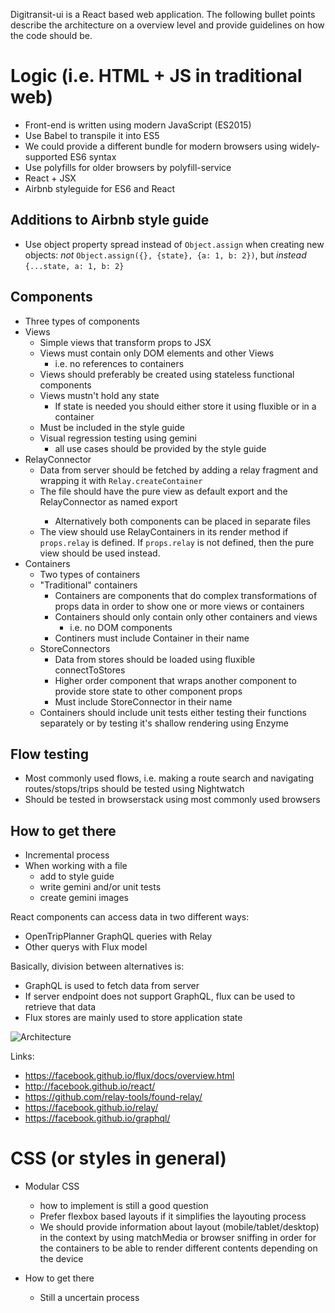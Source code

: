 Digitransit-ui is a React based web application. The following bullet points describe the architecture on a overview level and provide guidelines on how the code should be.

# Logic (i.e. HTML + JS in traditional web)
 - Front-end is written using modern JavaScript (ES2015)
 - Use Babel to transpile it into ES5
 - We could provide a different bundle for modern browsers using widely-supported ES6 syntax
 - Use polyfills for older browsers by polyfill-service
 - React + JSX
 - Airbnb styleguide for ES6 and React

## Additions to Airbnb style guide
 - Use object property spread instead of `Object.assign` when creating new objects: *not* `Object.assign({}, {state}, {a: 1, b: 2})`, but *instead* `{...state, a: 1, b: 2}`

## Components
  - Three types of components
  - Views
    - Simple views that transform props to JSX
    - Views must contain only DOM elements and other Views
      - i.e. no references to containers
    - Views should preferably be created using stateless functional components
    - Views mustn't hold any state
      - If state is needed you should either store it using fluxible or in a container
    - Must be included in the style guide
    - Visual regression testing using gemini
      - all use cases should be provided by the style guide
  - RelayConnector
    - Data from server should be fetched by adding a relay fragment and wrapping it with `Relay.createContainer`
    - The file should have the pure view as default export and the <View>RelayConnector as named export
      - Alternatively both components can be placed in separate files
    - The view should use RelayContainers in its render method if `props.relay` is defined. If `props.relay` is not defined, then the pure view should be used instead.
  - Containers
    - Two types of containers
    - "Traditional" containers
      - Containers are components that do complex transformations of props data in order to show one or more views or containers
      - Containers should only contain only other containers and views
        - i.e. no DOM components
      - Continers must include Container in their name
    - StoreConnectors
      - Data from stores should be loaded using fluxible connectToStores
      - Higher order component that wraps another component to provide store state to other component props
      - Must include StoreConnector in their name
    - Containers should include unit tests either testing their functions separately or by testing it's shallow rendering using Enzyme

## Flow testing
  - Most commonly used flows, i.e. making a route search and navigating routes/stops/trips should be tested using Nightwatch
  - Should be tested in browserstack using most commonly used browsers

## How to get there
  - Incremental process
  - When working with a file
    - add to style guide
    - write gemini and/or unit tests
    - create gemini images

React components can access data in two different ways:
- OpenTripPlanner GraphQL queries with Relay
- Other querys with Flux model

Basically, division between alternatives is:
- GraphQL is used to fetch data from server
- If server endpoint does not support GraphQL, flux can be used to retrieve that data
- Flux stores are mainly used to store application state

![Architecture](https://raw.githubusercontent.com/HSLdevcom/digitransit-ui/master/docs/images/architecture.png)

Links:
* https://facebook.github.io/flux/docs/overview.html
* http://facebook.github.io/react/
* https://github.com/relay-tools/found-relay/
* https://facebook.github.io/relay/
* https://facebook.github.io/graphql/

# CSS (or styles in general)
  - Modular CSS
    - how to implement is still a good question
    - Prefer flexbox based layouts if it simplifies the layouting process
    - We should provide information about layout (mobile/tablet/desktop) in the context by using matchMedia or browser sniffing in order for the containers to be able to render different contents depending on the device

 - How to get there
    - Still a uncertain process
